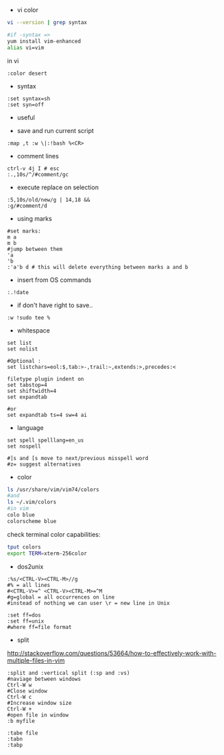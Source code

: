 
* vi color

~~~ sh
vi --version | grep syntax

#if -syntax =>
yum install vim-enhanced
alias vi=vim
~~~

in vi

~~~ vi
:color desert
~~~

* syntax

~~~ vi
:set syntax=sh
:set syn=off
~~~

* useful

- save and run current script

~~~ vi
:map ,t :w \|:!bash %<CR>
~~~

- comment lines

~~~ vi
ctrl-v 4j I # esc
:.,10s/^/#comment/gc
~~~

- execute replace on selection

~~~vi
:5,10s/old/new/g | 14,18 &&
:g/#comment/d
~~~

- using marks

~~~ vi
#set marks:
m a
m b
#jump between them
'a
'b
:'a'b d # this will delete everything between marks a and b
~~~

- insert from OS commands

~~~ vi
:.!date
~~~

- if don't have right to save..

~~~vi
:w !sudo tee %
~~~

* whitespace

~~~vi
set list
set nolist

#Optional :
set listchars=eol:$,tab:>-,trail:~,extends:>,precedes:<

filetype plugin indent on
set tabstop=4
set shiftwidth=4
set expandtab

#or
set expandtab ts=4 sw=4 ai
~~~

* language

~~~vi
set spell spelllang=en_us
set nospell

#]s and [s move to next/previous misspell word
#z= suggest alternatives
~~~

* color

~~~sh
ls /usr/share/vim/vim74/colors
#and
ls ~/.vim/colors
#in vim
colo blue
colorscheme blue
~~~

check terminal color capabilities:
~~~sh
tput colors
export TERM=xterm-256color
~~~

* dos2unix

~~~vi
:%s/<CTRL-V><CTRL-M>//g
#% = all lines
#<CTRL-V>=^ <CTRL-V><CTRL-M>=^M
#g=global = all occurrences on line
#instead of nothing we can user \r = new line in Unix

:set ff=dos
:set ff=unix
#where ff=file format
~~~

* split

http://stackoverflow.com/questions/53664/how-to-effectively-work-with-multiple-files-in-vim

~~~vi
:split and :vertical split (:sp and :vs)
#naviage between windows
Ctrl-W w
#Close window
Ctrl-W c
#Increase window size
Ctrl-W +
#open file in window
:b myfile
~~~

~~~vi
:tabe file
:tabn
:tabp
~~~
